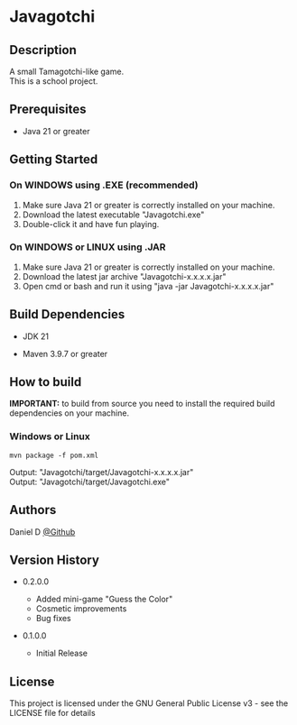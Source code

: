 # <b>Javagotchi</b>

## <b>Description</b>

A small Tamagotchi-like game.</br>
This is a school project.

## <b>Prerequisites</b>

* Java 21 or greater

## <b>Getting Started</b>

### <b>On WINDOWS using .EXE (recommended)</b>

1. Make sure Java 21 or greater is correctly installed on your machine.
2. Download the latest executable "Javagotchi.exe"
3. Double-click it and have fun playing.

### <b>On WINDOWS or LINUX using .JAR</b>

1. Make sure Java 21 or greater is correctly installed on your machine.
2. Download the latest jar archive "Javagotchi-x.x.x.x.jar"
3. Open cmd or bash and run it using "java -jar Javagotchi-x.x.x.x.jar"

## <b>Build Dependencies</b>

* JDK 21

* Maven 3.9.7 or greater

## <b>How to build</b>

<b>IMPORTANT:</b> to build from source you need to install the required build dependencies on your machine.

### <b>Windows or Linux</b>
````
mvn package -f pom.xml
````
Output: "Javagotchi/target/Javagotchi-x.x.x.x.jar"<br>
Output: "Javagotchi/target/Javagotchi.exe"

## <b>Authors</b>

Daniel D
[@Github](https://github.com/Daniel446f6c/)

## <b>Version History</b>

* 0.2.0.0
    * Added mini-game "Guess the Color"
    * Cosmetic improvements
    * Bug fixes

* 0.1.0.0
    * Initial Release

## <b>License</b>

This project is licensed under the GNU General Public License v3  - see the LICENSE file for details